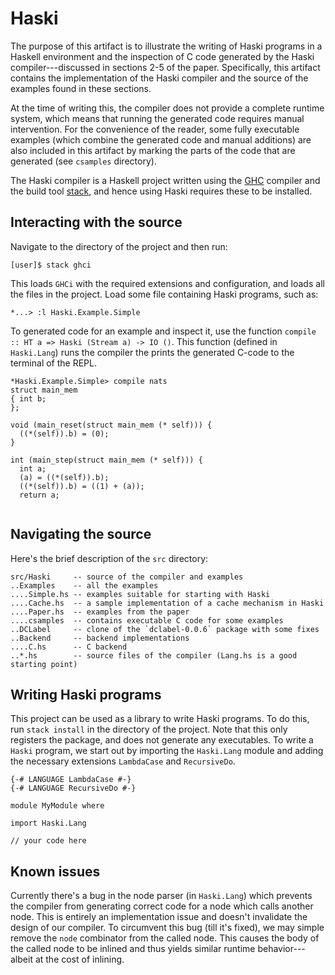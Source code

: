 # Haski

The purpose of this artifact is to illustrate the writing of Haski programs in a Haskell environment and the inspection of C code generated by the Haski compiler---discussed in sections 2-5 of the paper. Specifically, this artifact contains the implementation of the Haski compiler and the source of the examples found in these sections. 

At the time of writing this, the compiler does not provide a complete runtime system, which means that running the generated code requires manual intervention. For the convenience of the reader, some fully executable examples (which combine the generated code and manual additions) are also included in this artifact by marking the parts of the code that are generated (see `csamples` directory).

The Haski compiler is a Haskell project written using the [GHC](https://www.haskell.org/platform/) compiler and the build tool [stack](https://docs.haskellstack.org/en/stable/README/), and hence using Haski requires these to be installed.


## Interacting with the source

Navigate to the directory of the project and then run:

```
[user]$ stack ghci
```
This loads `GHCi` with the required extensions and configuration, and loads all the files in the project.
Load some file containing Haski programs, such as:
```
*...> :l Haski.Example.Simple
```
To generated code for an example and inspect it, use the function `compile :: HT a => Haski (Stream a) -> IO ()`.
This function (defined in `Haski.Lang`) runs the compiler the prints the generated C-code to the terminal of the REPL.

```
*Haski.Example.Simple> compile nats
struct main_mem
{ int b;
};

void (main_reset(struct main_mem (* self))) {
  ((*(self)).b) = (0);
}

int (main_step(struct main_mem (* self))) {
  int a;
  (a) = ((*(self)).b);
  ((*(self)).b) = ((1) + (a));
  return a;
  
  ```

## Navigating the source

Here's the brief description of the `src` directory:

```
src/Haski     -- source of the compiler and examples
..Examples    -- all the examples
....Simple.hs -- examples suitable for starting with Haski
....Cache.hs  -- a sample implementation of a cache mechanism in Haski
....Paper.hs  -- examples from the paper
....csamples  -- contains executable C code for some examples
..DCLabel     -- clone of the `dclabel-0.0.6` package with some fixes
..Backend     -- backend implementations
....C.hs      -- C backend
..*.hs        -- source files of the compiler (Lang.hs is a good starting point)
```


## Writing Haski programs

This project can be used as a library to write Haski programs. To do this, run `stack install`
in the directory of the project. Note that this only registers the package, and does not
generate any executables. To write a `Haski` program, we start out by importing the `Haski.Lang` module 
and adding the necessary extensions `LambdaCase` and `RecursiveDo`.

```
{-# LANGUAGE LambdaCase #-}
{-# LANGUAGE RecursiveDo #-}

module MyModule where

import Haski.Lang

// your code here

```
## Known issues

Currently there's a bug in the node parser (in `Haski.Lang`) which prevents the compiler from generating correct code for
a node which calls another node. This is entirely an implementation issue and doesn't invalidate the design of our compiler. 
To circumvent this bug (till it's fixed), we may simple remove the `node` combinator from the called node. This causes
the body of the called node to be inlined and thus yields similar runtime behavior---albeit at the cost of inlining.
